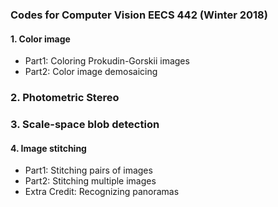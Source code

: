 ### Codes for Computer Vision EECS 442 (Winter 2018)

#### 1. Color image
- Part1: Coloring Prokudin-Gorskii images
- Part2: Color image demosaicing

### 2. Photometric Stereo

### 3. Scale-space blob detection

#### 4. Image stitching

- Part1: Stitching pairs of images
- Part2: Stitching multiple images
- Extra Credit: Recognizing panoramas